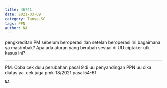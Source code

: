 ```yaml
---
title: 46741
date: 2021-03-09
category: Tanya-SC
tags: PPN
author: NA
---
```


pengkreditan PM sebelum beroperasi dan setelah beroperasi Ini bagaimana ya mas/mbak? Apa ada aturan yang berubah sesuai di UU ciptaker utk kasus ini?

---

PM. Coba cek dulu perubahan pasal 9 di uu penyandingan PPN uu cika diatas ya. cek juga pmk-18/2021 pasal 54-61

`NA`
